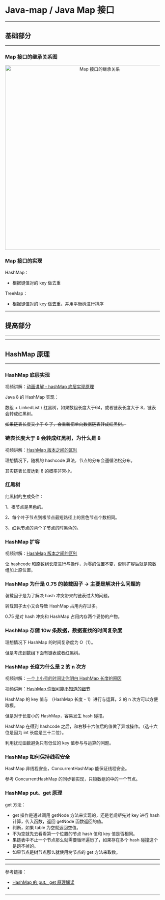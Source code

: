 # Java-map / Java Map 接口

---

## 基础部分

---

### Map 接口的继承关系图

<div align="center">
<img width="600"  alt="Map 接口的继承关系" src="https://github.com/bourneo/self-cultivation-of-a-software-engineer/blob/master/7_image/java/Java-map.webp"/></div>

### Map 接口的实现

HashMap：

- 根据键值对的 key 做去重

TreeMap：

- 根据键值对的 key 做去重，并用平衡树进行排序

---

## 提高部分

---


---

## HashMap 原理

---

### HashMap 底层实现

视频讲解：[动画讲解 - hashMap 底层实现原理](https://www.bilibili.com/video/BV1Wh411n72X)

Java 8 的 HashMap 实现：

数组 + LinkedList / 红黑树，如果数组长度大于64，或者链表长度大于 8，链表会转成红黑树。

~~如果链表长度又小于 6 了，会重新把单向数据链表转成红黑树。~~

### 链表长度大于 8 会转成红黑树，为什么是 8

视频讲解：[HashMap 版本之间的区别](https://www.bilibili.com/video/BV1Sp4y1D732)

理想情况下，随机的 hashcode 算法，节点的分布会遵循泊松分布。

其实链表长度达到 8 的概率非常小。

### 红黑树

红黑树的生成条件：

1、根节点是黑色的。

2、每个叶子节点到根节点最短路径上的黑色节点个数相同。

3、红色节点的两个子节点的时黑色的。

### HashMap 扩容

视频讲解：[HashMap 版本之间的区别](https://www.bilibili.com/video/BV1Sp4y1D732)

让 hashcode 和原数组长度进行与操作，为零的位置不变，否则扩容后就是原数组加上原位置。

### HashMap 为什是 0.75 的装载因子 -> 主要是解决什么问题的

装载因子是为了解决 hash 冲突带来的链表过大的问题。

转载因子太小又会导致 HashMap 占用内存过多。

0.75 是对 hash 冲突和 HashMap 占用内存两个妥协的产物。

### HashMap 存储 10w 条数据，数据查找的时间复杂度

理想情况下 HashMap 的时间复杂度为 O（1）。

但是考虑到数组下面有链表或者红黑树。

### HashMap 长度为什么是 2 的 n 次方

视频讲解：[一个上小号的时间让你明白 HashMap 长度的原因](https://www.bilibili.com/video/BV13a4y1v7gR)

视频讲解：[HashMap 你很可能不知道的细节](https://www.bilibili.com/video/BV1534y1Q7CE)

HashMap 的 key 值与 （HashMap 长度 - 1）进行与运算，2 的 n 次方可以方便取模。

但是对于长度小的 HashMap，容易发生 hash 碰撞。

HashMap 在得到 hashcode 之后，和右移十六位后的值做了异或操作。（选十六位是因为 int 长度是三十二位）。

利用扰动函数避免只有低位的 key 值参与与运算的问题。

### HashMap 如何保持线程安全

HashMap 非线程安全，ConcurrentHashMap 能保证线程安全。

参考 ConcurrentHashMap 的同步锁实现，只锁数组的中的一个节点。

### HashMap put、get 原理

get 方法：

- get 操作是通过调用 getNode 方法来实现的，还是老规矩先对 key 进行 hash 计算，传入函数，返回 getNode 函数返回的值。
- 判断，如果 table 为空就返回空值。
- 不为空就先去看看第一个位置的节点 hash 值和 key 值是否相同。
- 果链表中不止一个节点那么就需要循环遍历了，如果存在多个 hash 碰撞这个是跑不掉的。
- 如果节点是树节点那么就使用树节点的 get 方法来取数。

---







---

参考链接：

- [HashMap 的 put、get 原理解读](https://www.jianshu.com/p/a3b64e18bfc6)
- []()

---











